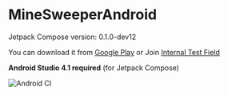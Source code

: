 # MineSweeperAndroid

Jetpack Compose version: 0.1.0-dev12

You can download it from [Google Play](https://play.google.com/store/apps/details?id=dolphin.android.apps.minesweeper)
or Join [Internal Test Field](https://play.google.com/apps/internaltest/4700539796104791843)

**Android Studio 4.1 required** (for Jetpack Compose)

![Android CI](https://github.com/DolphinWing/MineSweeperAndroid/workflows/Android%20CI/badge.svg)
